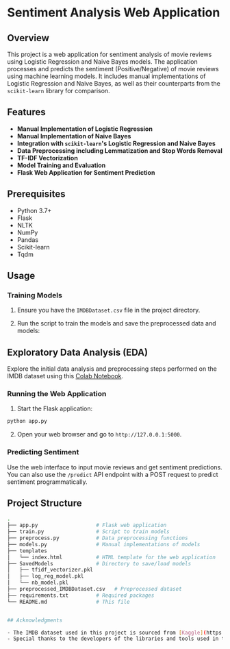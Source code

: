 # Sentiment Analysis Web Application

## Overview

This project is a web application for sentiment analysis of movie reviews using Logistic Regression and Naive Bayes models. The application processes and predicts the sentiment (Positive/Negative) of movie reviews using machine learning models. It includes manual implementations of Logistic Regression and Naive Bayes, as well as their counterparts from the `scikit-learn` library for comparison.

## Features

- **Manual Implementation of Logistic Regression**
- **Manual Implementation of Naive Bayes**
- **Integration with `scikit-learn`'s Logistic Regression and Naive Bayes**
- **Data Preprocessing including Lemmatization and Stop Words Removal**
- **TF-IDF Vectorization**
- **Model Training and Evaluation**
- **Flask Web Application for Sentiment Prediction**

## Prerequisites

- Python 3.7+
- Flask
- NLTK
- NumPy
- Pandas
- Scikit-learn
- Tqdm

## Usage

### Training Models

1. Ensure you have the `IMDBDataset.csv` file in the project directory.

2. Run the script to train the models and save the preprocessed data and models:


## Exploratory Data Analysis (EDA)

Explore the initial data analysis and preprocessing steps performed on the IMDB dataset using this [Colab Notebook](https://colab.research.google.com/drive/1UGUCZoDV7iCFFD8te3k__13NgcdVOxrK?usp=drive_link).

### Running the Web Application

1. Start the Flask application:

```bash
python app.py
```

2. Open your web browser and go to `http://127.0.0.1:5000`.

### Predicting Sentiment

Use the web interface to input movie reviews and get sentiment predictions. You can also use the `/predict` API endpoint with a POST request to predict sentiment programmatically.

## Project Structure

```bash
.
├── app.py                   # Flask web application
├── train.py                 # Script to train models
├── preprocess.py            # Data preprocessing functions
├── models.py                # Manual implementations of models
├── templates
│   └── index.html           # HTML template for the web application
├── SavedModels              # Directory to save/load models
│   ├── tfidf_vectorizer.pkl
│   ├── log_reg_model.pkl
│   └── nb_model.pkl
├── preprocessed_IMDBDataset.csv   # Preprocessed dataset
├── requirements.txt         # Required packages
└── README.md                # This file


## Acknowledgments

- The IMDB dataset used in this project is sourced from [Kaggle](https://www.kaggle.com/lakshmi25npathi/imdb-dataset-of-50k-movie-reviews).
- Special thanks to the developers of the libraries and tools used in this project.
